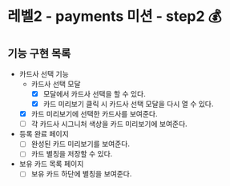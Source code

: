 # 레벨2 - payments 미션 - step2 💰

## 기능 구현 목록

- 카드사 선택 기능
  - 카드사 선택 모달
    - [x] 모달에서 카드사 선택을 할 수 있다.
    - [x] 카드 미리보기 클릭 시 카드사 선택 모달을 다시 열 수 있다.
  - [x] 카드 미리보기에 선택한 카드사를 보여준다.
  - [ ] 각 카드사 시그니처 색상을 카드 미리보기에 보여준다.
- 등록 완료 페이지
  - [ ] 완성된 카드 미리보기를 보여준다.
  - [ ] 카드 별칭을 저장할 수 있다.
- 보유 카드 목록 페이지
  - [ ] 보유 카드 하단에 별칭을 보여준다.

